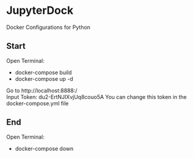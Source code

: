 # JupyterDock

Docker Configurations for Python

## Start

Open Terminal:

- docker-compose build
- docker-compose up -d 

Go to http://localhost:8888:/  
Input Token: du2-ErtNJIXvjUq8couo5A
You can change this token in the docker-compose.yml file

## End

Open Terminal:

- docker-compose down
